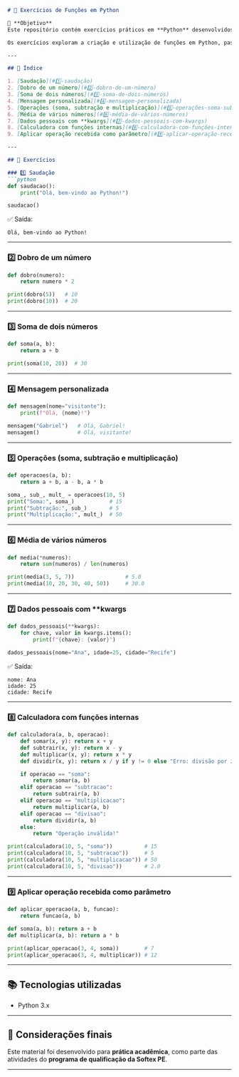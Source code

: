 ````markdown
# 📘 Exercícios de Funções em Python  

📌 **Objetivo**  
Este repositório contém exercícios práticos em **Python** desenvolvidos para fins acadêmicos no **programa de qualificação da Softex PE**.  

Os exercícios exploram a criação e utilização de funções em Python, passando por funções simples, parâmetros opcionais, uso de `*args`, `**kwargs`, funções internas e funções passadas como parâmetros.  

---

## 📑 Índice

1. [Saudação](#1️⃣-saudação)  
2. [Dobro de um número](#2️⃣-dobro-de-um-número)  
3. [Soma de dois números](#3️⃣-soma-de-dois-números)  
4. [Mensagem personalizada](#4️⃣-mensagem-personalizada)  
5. [Operações (soma, subtração e multiplicação)](#5️⃣-operações-soma-subtração-e-multiplicação)  
6. [Média de vários números](#6️⃣-média-de-vários-números)  
7. [Dados pessoais com **kwargs](#7️⃣-dados-pessoais-com-kwargs)  
8. [Calculadora com funções internas](#8️⃣-calculadora-com-funções-internas)  
9. [Aplicar operação recebida como parâmetro](#9️⃣-aplicar-operação-recebida-como-parâmetro)  

---

## 📝 Exercícios

### 1️⃣ Saudação  
```python
def saudacao():
    print("Olá, bem-vindo ao Python!")

saudacao()
````

✅ Saída:

```
Olá, bem-vindo ao Python!
```

---

### 2️⃣ Dobro de um número

```python
def dobro(numero):
    return numero * 2

print(dobro(5))   # 10
print(dobro(10))  # 20
```

---

### 3️⃣ Soma de dois números

```python
def soma(a, b):
    return a + b

print(soma(10, 20))  # 30
```

---

### 4️⃣ Mensagem personalizada

```python
def mensagem(nome="visitante"):
    print(f"Olá, {nome}!")

mensagem("Gabriel")   # Olá, Gabriel!
mensagem()            # Olá, visitante!
```

---

### 5️⃣ Operações (soma, subtração e multiplicação)

```python
def operacoes(a, b):
    return a + b, a - b, a * b

soma_, sub_, mult_ = operacoes(10, 5)
print("Soma:", soma_)           # 15
print("Subtração:", sub_)       # 5
print("Multiplicação:", mult_)  # 50
```

---

### 6️⃣ Média de vários números

```python
def media(*numeros):
    return sum(numeros) / len(numeros)

print(media(3, 5, 7))                # 5.0
print(media(10, 20, 30, 40, 50))     # 30.0
```

---

### 7️⃣ Dados pessoais com \*\*kwargs

```python
def dados_pessoais(**kwargs):
    for chave, valor in kwargs.items():
        print(f"{chave}: {valor}")

dados_pessoais(nome="Ana", idade=25, cidade="Recife")
```

✅ Saída:

```
nome: Ana
idade: 25
cidade: Recife
```

---

### 8️⃣ Calculadora com funções internas

```python
def calculadora(a, b, operacao):
    def somar(x, y): return x + y
    def subtrair(x, y): return x - y
    def multiplicar(x, y): return x * y
    def dividir(x, y): return x / y if y != 0 else "Erro: divisão por zero"

    if operacao == "soma":
        return somar(a, b)
    elif operacao == "subtracao":
        return subtrair(a, b)
    elif operacao == "multiplicacao":
        return multiplicar(a, b)
    elif operacao == "divisao":
        return dividir(a, b)
    else:
        return "Operação inválida!"

print(calculadora(10, 5, "soma"))          # 15
print(calculadora(10, 5, "subtracao"))     # 5
print(calculadora(10, 5, "multiplicacao")) # 50
print(calculadora(10, 5, "divisao"))       # 2.0
```

---

### 9️⃣ Aplicar operação recebida como parâmetro

```python
def aplicar_operacao(a, b, funcao):
    return funcao(a, b)

def soma(a, b): return a + b
def multiplicar(a, b): return a * b

print(aplicar_operacao(3, 4, soma))        # 7
print(aplicar_operacao(3, 4, multiplicar)) # 12
```

---

## 📚 Tecnologias utilizadas

* Python 3.x

---

## 📌 Considerações finais

Este material foi desenvolvido para **prática acadêmica**, como parte das atividades do **programa de qualificação da Softex PE**.


---
